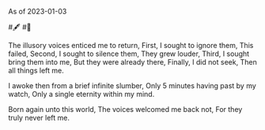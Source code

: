 As of 2023-01-03

#🖋️ 
#🧠 

The illusory voices enticed me to return,
First, I sought to ignore them,
This failed,
Second, I sought to silence them,
They grew louder,
Third, I sought bring them into me,
But they were already there,
Finally, I did not seek,
Then all things left me.

I awoke then from a brief infinite slumber,
Only 5 minutes having past by my watch,
Only a single eternity within my mind.

Born again unto this world,
The voices welcomed me back not,
For they truly never left me. 